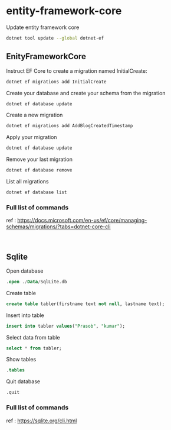 # entity-framework-core
Update entity framework core
```sh
dotnet tool update --global dotnet-ef
```

## EnityFrameworkCore

Instruct EF Core to create a migration named InitialCreate:
```sh
dotnet ef migrations add InitialCreate
```

Create your database and create your schema from the migration
```sh
dotnet ef database update
```

Create a new migration
```sh
dotnet ef migrations add AddBlogCreatedTimestamp
```

Apply your migration
```sh
dotnet ef database update
```
Remove your last migration
```sh
dotnet ef database remove
```
List all migrations
```sh
dotnet ef database list
```

### Full list of commands
ref : https://docs.microsoft.com/en-us/ef/core/managing-schemas/migrations/?tabs=dotnet-core-cli

<br/>

## Sqlite

Open database
```sql
.open ./Data/SqlLite.db
```
Create table
```sql
create table tabler(firstname text not null, lastname text);
```
Insert into table
```sql
insert into tabler values("Prasob", "kumar");
```
Select data from table
```sql
select * from tabler;
```
Show tables
```sql
.tables
```
Quit database
```sql
.quit
```

### Full list of commands
ref : https://sqlite.org/cli.html
